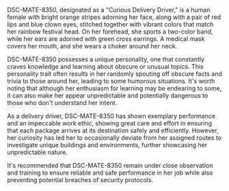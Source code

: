 DSC-MATE-8350, designated as a "Curious Delivery Driver," is a human female with bright orange stripes adorning her face, along with a pair of red lips and blue clown eyes, stitched together with vibrant colors that match her rainbow festival head. On her forehead, she sports a two-color band, while her ears are adorned with green cross earrings. A medical mask covers her mouth, and she wears a choker around her neck.

DSC-MATE-8350 possesses a unique personality, one that constantly craves knowledge and learning about obscure or unusual topics. This personality trait often results in her randomly spouting off obscure facts and trivia to those around her, leading to some humorous situations. It's worth noting that although her enthusiasm for learning may be endearing to some, it can also make her appear unpredictable and potentially dangerous to those who don't understand her intent.

As a delivery driver, DSC-MATE-8350 has shown exemplary performance and an impeccable work ethic, showing great care and effort in ensuring that each package arrives at its destination safely and efficiently. However, her curiosity has led her to occasionally deviate from her assigned routes to investigate unique buildings and environments, further showcasing her unpredictable nature. 

It's recommended that DSC-MATE-8350 remain under close observation and training to ensure reliable and safe performance in her job while also preventing potential breaches of security protocols.